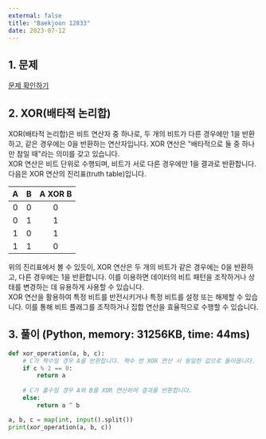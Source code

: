 ```yaml
---
external: false
title: "Baekjoon 12833"
date: 2023-07-12
---
```


## 1. 문제

[문제 확인하기](https://www.acmicpc.net/problem/12833)

## 2. XOR(배타적 논리합)

XOR(배타적 논리합)은 비트 연산자 중 하나로, 두 개의 비트가 다른 경우에만 1을 반환하고, 같은 경우에는 0을 반환하는 연산자입니다. XOR 연산은 "배타적으로 둘 중 하나만 참일 때"라는 의미를 갖고 있습니다.  
XOR 연산은 비트 단위로 수행되며, 비트가 서로 다른 경우에만 1을 결과로 반환합니다. 다음은 XOR 연산의 진리표(truth table)입니다.  

|  A  |  B  | A XOR B |
|:---:|:---:|:------:|
|  0  |  0  |   0    |
|  0  |  1  |   1    |
|  1  |  0  |   1    |
|  1  |  1  |   0    |

위의 진리표에서 볼 수 있듯이, XOR 연산은 두 개의 비트가 같은 경우에는 0을 반환하고, 다른 경우에는 1을 반환합니다. 이를 이용하면 데이터의 비트 패턴을 조작하거나 상태를 변경하는 데 유용하게 사용할 수 있습니다.  
XOR 연산을 활용하여 특정 비트를 반전시키거나 특정 비트를 설정 또는 해제할 수 있습니다. 이를 통해 비트 플래그를 조작하거나 집합 연산을 효율적으로 수행할 수 있습니다.

## 3. 풀이 (Python, memory: 31256KB, time: 44ms)

```python
def xor_operation(a, b, c):
    # C가 짝수일 경우 A를 반환합니다. 짝수 번 XOR 연산 시 동일한 값으로 돌아옵니다.
    if c % 2 == 0:
        return a
    
    # C가 홀수일 경우 A와 B를 XOR 연산하여 결과를 반환합니다.
    else:
        return a ^ b

a, b, c = map(int, input().split())
print(xor_operation(a, b, c))
```
